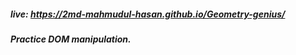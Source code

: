 ##### live: https://2md-mahmudul-hasan.github.io/Geometry-genius/

##### Practice DOM manipulation.
